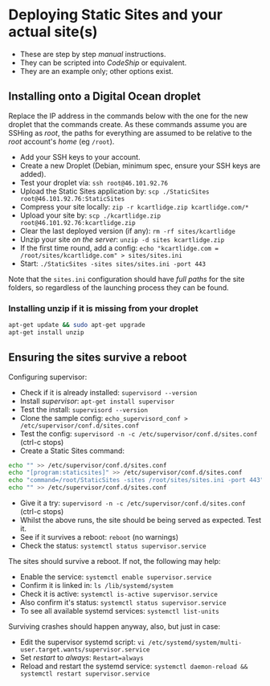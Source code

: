 # Deploying Static Sites and your actual site(s)

* These are step by step *manual* instructions.
* They can be scripted into *CodeShip* or equivalent.
* They are an example only; other options exist.

## Installing onto a Digital Ocean droplet

Replace the IP address in the commands below with the one for the new droplet that the commands create. As these commands assume you are SSHing as *root*, the paths for everything are assumed to be relative to the *root* account's *home* (eg ```/root```).

* Add your SSH keys to your account.
* Create a new Droplet (Debian, minimum spec, ensure your SSH keys are added).
* Test your droplet via: ```ssh root@46.101.92.76```
* Upload the Static Sites application by: ```scp ./StaticSites root@46.101.92.76:StaticSites```
* Compress your site locally: ```zip -r kcartlidge.zip kcartlidge.com/*```
* Upload your site by: ```scp ./kcartlidge.zip root@46.101.92.76:kcartlidge.zip```
* Clear the last deployed version (if any): ```rm -rf sites/kcartlidge```
* Unzip your site *on the server*: ```unzip -d sites kcartlidge.zip```
* If the first time round, add a config: ```echo "kcartlidge.com = /root/sites/kcartlidge.com" > sites/sites.ini```
* Start: ```./StaticSites -sites sites/sites.ini -port 443```

Note that the ```sites.ini``` configuration should have *full paths* for the site folders, so regardless of the launching process they can be found. 

### Installing unzip if it is missing from your droplet

``` sh
apt-get update && sudo apt-get upgrade
apt-get install unzip
```

## Ensuring the sites survive a reboot

Configuring supervisor:

* Check if it is already installed: ```supervisord --version```
* Install *supervisor*: ```apt-get install supervisor```
* Test the install: ```supervisord --version```
* Clone the sample config: ```echo_supervisord_conf > /etc/supervisor/conf.d/sites.conf```
* Test the config: ```supervisord -n -c /etc/supervisor/conf.d/sites.conf``` (ctrl-c stops)
* Create a Static Sites command:
``` sh
echo "" >> /etc/supervisor/conf.d/sites.conf
echo "[program:staticsites]" >> /etc/supervisor/conf.d/sites.conf
echo "command=/root/StaticSites -sites /root/sites/sites.ini -port 443" >> /etc/supervisor/conf.d/sites.conf
echo "" >> /etc/supervisor/conf.d/sites.conf
```
* Give it a try: ```supervisord -n -c /etc/supervisor/conf.d/sites.conf``` (ctrl-c stops)
* Whilst the above runs, the site should be being served as expected. Test it.
* See if it survives a reboot: ```reboot``` (no warnings)
* Check the status: ```systemctl status supervisor.service```

The sites should survive a reboot. If not, the following may help:

* Enable the service: ```systemctl enable supervisor.service```
* Confirm it is linked in: ```ls /lib/systemd/system```
* Check it is active: ```systemctl is-active supervisor.service```
* Also confirm it's status: ```systemctl status supervisor.service```
* To see all available systemd services: ```systemctl list-units```

Surviving crashes should happen anyway, also, but just in case:

* Edit the supervisor systemd script: ```vi /etc/systemd/system/multi-user.target.wants/supervisor.service```
* Set *restart* to *always*: ```Restart=always```
* Reload and restart the systemd service: ```systemctl daemon-reload && systemctl restart supervisor.service```

